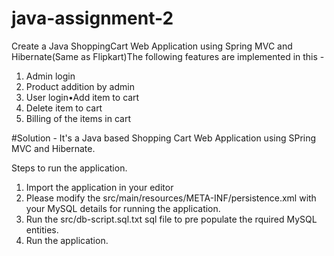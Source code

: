 # java-assignment-2
Create a Java ShoppingCart Web Application using Spring MVC and Hibernate(Same as Flipkart)The following features are implemented in this - 

  1. Admin login
  2. Product addition by admin
  3. User login•Add item to cart 
  4. Delete item to cart
  5. Billing of the items in cart
  
#Solution - 
It's a Java based Shopping Cart Web Application using SPring MVC and Hibernate.

Steps to run the application.

1. Import the application in your editor
2. Please modify the src/main/resources/META-INF/persistence.xml with your MySQL details for running the application.
3. Run the src/db-script.sql.txt sql file to pre populate the rquired MySQL entities.
4. Run the application.

